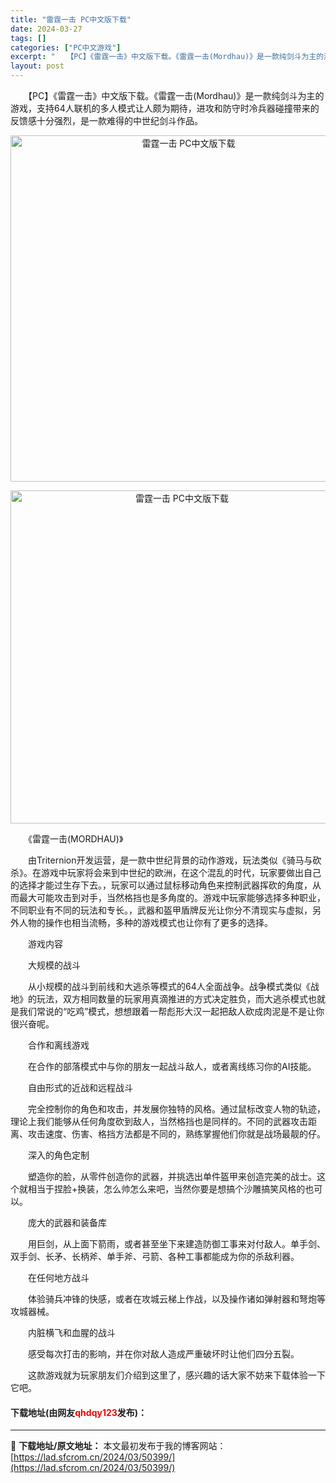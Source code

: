 ```yaml
---
title: "雷霆一击 PC中文版下载"
date: 2024-03-27
tags: []
categories: ["PC中文游戏"]
excerpt: "　　【PC】《雷霆一击》中文版下载。《雷霆一击(Mordhau)》是一款纯剑斗为主的游戏，支持64人联机的多人模式让人颇为期待，进攻和防守时冷兵器碰撞带来的反馈感十分强烈，是一款难得的中世纪剑斗作品。 　　《雷霆一击(MORDHAU)》 　　由Triternion开发运营，是一款中世纪背景的动作游戏&hellip;"
layout: post
---
```


 <p>　　【PC】《雷霆一击》中文版下载。《雷霆一击(Mordhau)》是一款纯剑斗为主的游戏，支持64人联机的多人模式让人颇为期待，进攻和防守时冷兵器碰撞带来的反馈感十分强烈，是一款难得的中世纪剑斗作品。</p> <p align="center"><img align="" border="0" src="https://lad.sfcrom.cn/wp-content/uploads/2024/03/20240327_66037ae0cc2c3.webp" width="554" alt="雷霆一击 PC中文版下载" /></p> <p align="center"><img align="" border="0" src="https://lad.sfcrom.cn/wp-content/uploads/2024/03/20240327_66037ae12dc1d.webp" width="533" alt="雷霆一击 PC中文版下载" /></p> <p>　　《雷霆一击(MORDHAU)》</p> <p>　　由Triternion开发运营，是一款中世纪背景的动作游戏，玩法类似《骑马与砍杀》。在游戏中玩家将会来到中世纪的欧洲，在这个混乱的时代，玩家要做出自己的选择才能过生存下去。，玩家可以通过鼠标移动角色来控制武器挥砍的角度，从而最大可能攻击到对手，当然格挡也是多角度的。游戏中玩家能够选择多种职业，不同职业有不同的玩法和专长。，武器和盔甲盾牌反光让你分不清现实与虚拟，另外人物的操作也相当流畅，多种的游戏模式也让你有了更多的选择。</p> <p>　　游戏内容</p> <p>　　大规模的战斗</p> <p>　　从小规模的战斗到前线和大逃杀等模式的64人全面战争。战争模式类似《战地》的玩法，双方相同数量的玩家用真滴推进的方式决定胜负，而大逃杀模式也就是我们常说的&ldquo;吃鸡&rdquo;模式，想想跟着一帮彪形大汉一起把敌人砍成肉泥是不是让你很兴奋呢。</p> <p>　　合作和离线游戏</p> <p>　　在合作的部落模式中与你的朋友一起战斗敌人，或者离线练习你的AI技能。</p> <p>　　自由形式的近战和远程战斗</p> <p>　　完全控制你的角色和攻击，并发展你独特的风格。通过鼠标改变人物的轨迹，理论上我们能够从任何角度砍到敌人，当然格挡也是同样的。不同的武器攻击距离、攻击速度、伤害、格挡方法都是不同的，熟练掌握他们你就是战场最靓的仔。</p> <p>　　深入的角色定制</p> <p>　　塑造你的脸，从零件创造你的武器，并挑选出单件盔甲来创造完美的战士。这个就相当于捏脸+换装，怎么帅怎么来吧，当然你要是想搞个沙雕搞笑风格的也可以。</p> <p>　　庞大的武器和装备库</p> <p>　　用巨剑，从上面下箭雨，或者甚至坐下来建造防御工事来对付敌人。单手剑、双手剑、长矛、长柄斧、单手斧、弓箭、各种工事都能成为你的杀敌利器。</p> <p>　　在任何地方战斗</p> <p>　　体验骑兵冲锋的快感，或者在攻城云梯上作战，以及操作诸如弹射器和弩炮等攻城器械。</p> <p>　　内脏横飞和血腥的战斗</p> <p>　　感受每次打击的影响，并在你对敌人造成严重破坏时让他们四分五裂。</p> <p>　　这款游戏就为玩家朋友们介绍到这里了，感兴趣的话大家不妨来下载体验一下它吧。</p> <p><h4>下载地址(由网友<font color="red">qhdqy123</font>发布)：</h4></p> 

---
📖 **下载地址/原文地址：** 本文最初发布于我的博客网站：[https://lad.sfcrom.cn/2024/03/50399/](https://lad.sfcrom.cn/2024/03/50399/)
